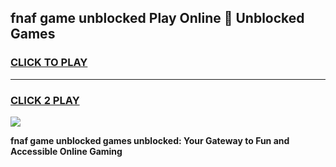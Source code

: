 
## fnaf game unblocked Play Online 👋 Unblocked Games
<h3>
<a href="https://premium.freeplayer.one?title=fnaf_game_unblocked&ref=19F">CLICK TO PLAY</a></h3>
<hr>

<h3>
<a href="https://premium.freeplayer.one?title=fnaf_game_unblocked&ref=19F">CLICK 2 PLAY</a>
  
</h3>

<a href="https://premium.freeplayer.one?title=fnaf_game_unblocked&ref=19F"><img src="https://clearcache.store/games.png"></a>


**fnaf game unblocked games unblocked: Your Gateway to Fun and Accessible Online Gaming**
